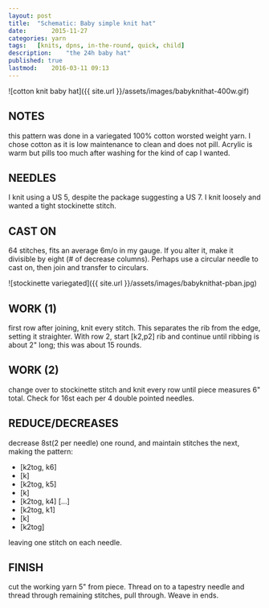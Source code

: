```yaml
---
layout: post
title: 	"Schematic: Baby simple knit hat"
date:		2015-11-27
categories:	yarn
tags:	[knits, dpns, in-the-round, quick, child]
description: 	"the 24h baby hat"
published: true
lastmod:	2016-03-11 09:13
---
```

![cotton knit baby hat]({{ site.url }}/assets/images/babyknithat-400w.gif)

## NOTES ##
this pattern was done in a variegated 100% cotton worsted weight yarn.  I chose cotton as it is low maintenance to clean and does not pill.  Acrylic is warm but pills too much after washing for the kind of cap I wanted.

## NEEDLES ##
I knit using a US 5, despite the package suggesting a US 7.  I knit loosely and wanted a tight stockinette stitch.

## CAST ON ##
64 stitches, fits an average 6m/o in my gauge.  If you alter it, make it divisible by eight (# of decrease columns).  Perhaps use a circular needle to cast on, then join and transfer to circulars.

![stockinette variegated]({{ site.url }}/assets/images/babyknithat-pban.jpg)

## WORK (1) ##
first row after joining, knit every stitch.  This separates the rib from the edge, setting it straighter.  With row 2, start [k2,p2] rib and continue until ribbing is about 2" long; this was about 15 rounds.

## WORK (2) ##
change over to stockinette stitch and knit every row until piece measures 6" total.  Check for 16st each per 4 double pointed needles.

## REDUCE/DECREASES ##
decrease 8st(2 per needle) one round, and maintain stitches the next, making the pattern:

- [k2tog, k6]
- [k]
- [k2tog, k5]
- [k]
- [k2tog, k4]
[...]
- [k2tog, k1]
- [k]
- [k2tog]

leaving one stitch on each needle.

## FINISH ##
cut the working yarn 5" from piece.  Thread on to a tapestry needle and thread through remaining stitches, pull through.  Weave in ends.
